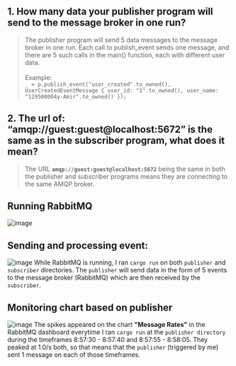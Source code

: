 ## 1. How many data your publisher program will send to the message broker in one run? 
> The publisher program will send 5 data messages to the message broker in one run. Each call to publish_event sends one message, and there are 5 such calls in the main() function, each with different user data. <br> <br>
> Example: <br>
`_ = p.publish_event("user_created".to_owned(),
    UserCreatedEventMessage { user_id: "1".to_owned(), user_name: 
    "129500004y-Amir".to_owned() });`

## 2. The url of: “amqp://guest:guest@localhost:5672” is the same as in the subscriber program, what does it mean?
> The URL **`amqp://guest:guest@localhost:5672`** being the same in both the publisher and subscriber programs means they are connecting to the same AMQP broker. 

## Running RabbitMQ
![image](https://github.com/sorfeb/tutorial8-publisher/assets/112263712/221cf6d9-e3f6-49ee-a215-8d7bb969fd9e)

## Sending and processing event:
![image](https://github.com/sorfeb/tutorial8-publisher/assets/112263712/36a760a0-377f-45c1-9b6f-bc88d28c0f4b)
While RabbitMQ is running, I ran `cargo run` on both `publisher` and `subscriber` directories. The `publisher` will send data in the form of 5 events to the message broker (RabbitMQ) which are then received by the `subscriber`.

## Monitoring chart based on publisher
![image](https://github.com/sorfeb/tutorial8-publisher/assets/112263712/59c113b9-97c5-4384-a4c8-6d6f7e63dc58)
The spikes appeared on the chart **"Message Rates"** in the RabbitMQ dashboard everytime I ran `cargo run` at the `publisher directory` during the timeframes 8:57:30 - 8:57:40 and 8:57:55 - 8:58:05. They peaked at 1.0/s both, so that means that the `publisher` (triggered by me) sent 1 message on each of those timeframes.

